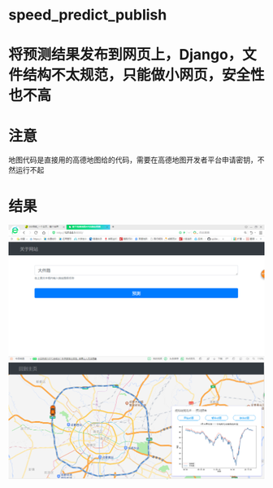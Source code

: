 # speed_predict_publish

# 将预测结果发布到网页上，Django，文件结构不太规范，只能做小网页，安全性也不高

# 注意
地图代码是直接用的高德地图给的代码，需要在高德地图开发者平台申请密钥，不然运行不起

# 结果
![image](https://github.com/chenguoqiang-transportation-boy/speed_predict_publish/blob/master/images_show/image5.png)
![image](https://github.com/chenguoqiang-transportation-boy/speed_predict_publish/blob/master/images_show/image6.png)
